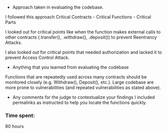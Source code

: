 - Approach taken in evaluating the codebase.

I followed this approach
Critical Contracts - Critical Functions - Critical Parts

I looked out for critical points like when the function makes external calls to other contracts (.transfer(), .withdraw(), .deposit()) to prevent Reentrancy Attacks.

I also looked out for critical points that needed authorization and lacked it to prevent Access Control Attack. 

- Anything that you learned from evaluating the codebase

Functions that are repeatedly used across many contracts should be monitored closely (e.g. Withdraw(), Deposit(), etc.). 
Large codebase are more prone to vulnerabilities (and repeated vulnerabilities as stated above).

- Any comments for the judge to contextualize your findings
I included permalinks as instructed to help you locate the functions quickly. 

### Time spent:
80 hours